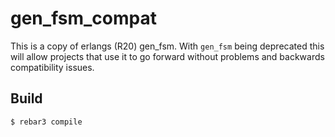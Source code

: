 gen_fsm_compat
=====

This is a copy of erlangs (R20) gen_fsm. With `gen_fsm` being deprecated this will allow projects that use it to go forward without problems and backwards compatibility issues.

Build
-----

    $ rebar3 compile
